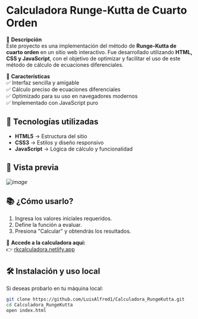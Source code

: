 # **Calculadora Runge-Kutta de Cuarto Orden**  

📌 **Descripción**  
Este proyecto es una implementación del método de **Runge-Kutta de cuarto orden** en un sitio web interactivo. Fue desarrollado utilizando **HTML, CSS y JavaScript**, con el objetivo de optimizar y facilitar el uso de este método de cálculo de ecuaciones diferenciales.  

🎯 **Características**  
✅ Interfaz sencilla y amigable  
✅ Cálculo preciso de ecuaciones diferenciales  
✅ Optimizado para su uso en navegadores modernos  
✅ Implementado con JavaScript puro  

## 🚀 **Tecnologías utilizadas**  
- **HTML5** → Estructura del sitio  
- **CSS3** → Estilos y diseño responsivo  
- **JavaScript** → Lógica de cálculo y funcionalidad  

## 📸 **Vista previa**  
*![image](https://github.com/user-attachments/assets/6757fd02-5436-4852-8126-4bbba868cd9a)*  

## 📚 **¿Cómo usarlo?**  
1. Ingresa los valores iniciales requeridos.  
2. Define la función a evaluar.  
3. Presiona "Calcular" y obtendrás los resultados.  

🔗 **Accede a la calculadora aquí:**  
👉 [rkcalculadora.netlify.app](https://rkcalculadora.netlify.app)  

## 🛠 **Instalación y uso local**  
Si deseas probarlo en tu máquina local:  
```bash
git clone https://github.com/LuisAlfred1/Calculadora_RungeKutta.git
cd Calculadora_RungeKutta
open index.html  
